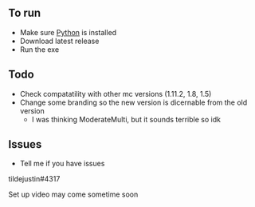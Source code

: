 ## To run
- Make sure [Python](https://www.python.org/downloads/) is installed
- Download latest release
- Run the exe

## Todo
- Check compatatility with other mc versions (1.11.2, 1.8, 1.5)
- Change some branding so the new version is dicernable from the old version
  - I was thinking ModerateMulti, but it sounds terrible so idk

## Issues
- Tell me if you have issues

tildejustin#4317

Set up video may come sometime soon
